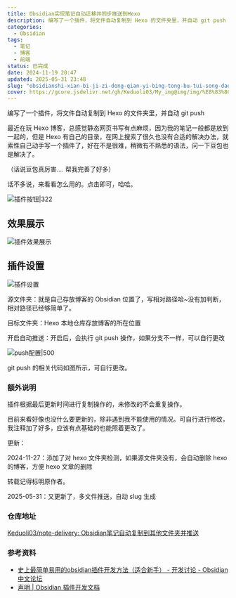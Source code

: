 ```yaml
---
title: Obsidian实现笔记自动迁移并同步推送到Hexo
description: 编写了一个插件，将文件自动复制到 Hexo 的文件夹里，并自动 git push
categories:
  - Obsidian
tags:
  - 笔记
  - 博客
  - 前端
status: 已完成
date: 2024-11-19 20:47
updated: 2025-05-31 23:48
slug: "obsidianshi-xian-bi-ji-zi-dong-qian-yi-bing-tong-bu-tui-song-dao-hexo"
cover: https://gcore.jsdelivr.net/gh/Keduoli03/My_img@img/img/%E8%83%8C%E8%BA%AB%E5%A6%B9%E5%A6%B9.jpg
---
```


编写了一个插件，将文件自动复制到 Hexo 的文件夹里，并自动 git push

<!--more-->

最近在玩 Hexo 博客，总感觉静态网页书写有点麻烦，因为我的笔记一般都是放到一起的，但是 Hexo 有自己的目录，在网上搜索了很久也没有合适的解决办法，就索性自己动手写一个插件了，好在不是很难，稍微有不熟悉的语法，问一下豆包也是解决了。

（话说豆包真厉害.... 帮我完善了好多）

话不多说，来看看怎么用的。点击即可，哈哈。

![插件按钮|322](https://gcore.jsdelivr.net/gh/Keduoli03/My_img@img/img/%E6%8F%92%E4%BB%B6%E6%8C%89%E9%92%AE.png)

## 效果展示

![插件效果展示](https://gcore.jsdelivr.net/gh/Keduoli03/My_img@img/img/%E6%8F%92%E4%BB%B6%E6%95%88%E6%9E%9C%E5%B1%95%E7%A4%BA.png)

## 插件设置

![插件设置](https://gcore.jsdelivr.net/gh/Keduoli03/My_img@img/img/%E6%8F%92%E4%BB%B6%E8%AE%BE%E7%BD%AE.png)

源文件夹：就是自己存放博客的 Obsidian 位置了，写相对路径哈~没有加判断，相对路径已经够简单了。

目标文件夹：Hexo 本地仓库存放博客的所在位置

开启自动推送：开启后，会执行 git push 操作，如果分支不一样，可以自行更改

![push配置|500](https://gcore.jsdelivr.net/gh/Keduoli03/My_img@img/img/push%E9%85%8D%E7%BD%AE.png)

git push 的相关代码如图所示，可自行更改。

### 额外说明

插件根据最后更新时间进行复制操作的，未修改的不会重复操作。

目前来看好像也没什么要更新的，除非遇到我不能使用的情况。可自行进行修改，我注释加了好多，应该有点基础的也能照着更改了。

更新：

2024-11-27：添加了对 hexo 文件夹检测，如果源文件夹没有，会自动删除 hexo 的博客，方便 hexo 文章的删除

转载记得标明原作者。

2025-05-31：又更新了，多文件推送，自动 slug 生成

### 仓库地址

[Keduoli03/note-delivery: Obsidian笔记自动复制到其他文件夹并推送](https://github.com/Keduoli03/note-delivery)

### 参考资料
- [史上最简单易用的obsidian插件开发方法（适合新手） - 开发讨论 - Obsidian 中文论坛](https://forum-zh.obsidian.md/t/topic/37149)
- [声明 | Obsidian 插件开发文档](https://luhaifeng666.github.io/obsidian-plugin-docs-zh/zh2.0/)
